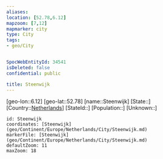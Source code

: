 ```yaml
---
aliases: 
location: [52.78,6.12]
mapzoom: [7,12] 
mapmarker: city 
type: City
tags:
- geo/City


SpocWebEntityId: 34541
isDeleted: false
confidential: public

title: Steenwijk
---
```

[geo-lon::6.12]
[geo-lat::52.78]
[name::Steenwijk]
[State::]
[Country::[Netherlands](geo/Continent/Europe/Netherlands.md)]
[StateId::]
[Population::]
[Unknown::]


```leaflet
id: Steenwijk
coordinates: [Steenwijk](geo/Continent/Europe/Netherlands/City/Steenwijk.md)
markerFile: [Steenwijk](geo/Continent/Europe/Netherlands/City/Steenwijk.md)
defaultZoom: 11 
maxZoom: 18
```


